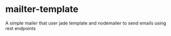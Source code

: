 # mailter-template
A simple mailer that user jade template and nodemailer to send emails using rest endpoints
